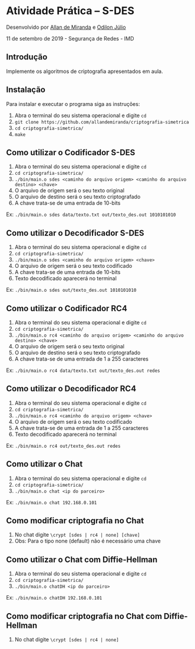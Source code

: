 # Atividade Prática – S-DES

Desenvolvido  por   [Allan de Miranda](https://github.com/allandemiranda) e
                    [Odilon Júlio](https://github.com/OdilonJulio)       

11 de setembro de 2019 - Segurança de Redes - IMD

## Introdução

Implemente os algoritmos de criptografia apresentados em aula.

## Instalação

Para instalar e executar o programa siga as instruções:

1. Abra o terminal do seu sistema operacional e digite `cd` 
2. `git clone https://github.com/allandemiranda/criptografia-simetrica` 
3. `cd criptografia-simetrica/` 
4. `make` 

## Como utilizar o Codificador S-DES

1. Abra o terminal do seu sistema operacional e digite `cd` 
2. `cd criptografia-simetrica/` 
3. `./bin/main.o sdes <caminho do arquivo origem> <caminho do arquivo destino> <chave>` 
4. O arquivo de origem será o seu texto original
5. O arquivo de destino será o seu texto criptografado
6. A chave trata-se de uma entrada de 10-bits

Ex: `./bin/main.o sdes data/texto.txt out/texto_des.out 1010101010` 

## Como utilizar o Decodificador S-DES

1. Abra o terminal do seu sistema operacional e digite `cd` 
2. `cd criptografia-simetrica/` 
3. `./bin/main.o sdes <caminho do arquivo origem> <chave>` 
4. O arquivo de origem será o seu texto codificado
5. A chave trata-se de uma entrada de 10-bits
6. Texto decodificado aparecerá no terminal

Ex: `./bin/main.o sdes out/texto_des.out 1010101010` 

## Como utilizar o Codificador RC4

1. Abra o terminal do seu sistema operacional e digite `cd` 
2. `cd criptografia-simetrica/` 
3. `./bin/main.o rc4 <caminho do arquivo origem> <caminho do arquivo destino> <chave>` 
4. O arquivo de origem será o seu texto original
5. O arquivo de destino será o seu texto criptografado
6. A chave trata-se de uma entrada de 1 a 255 caracteres

Ex: `./bin/main.o rc4 data/texto.txt out/texto_des.out redes` 

## Como utilizar o Decodificador RC4

1. Abra o terminal do seu sistema operacional e digite `cd` 
2. `cd criptografia-simetrica/` 
3. `./bin/main.o rc4 <caminho do arquivo origem> <chave>` 
4. O arquivo de origem será o seu texto codificado
5. A chave trata-se de uma entrada de 1 a 255 caracteres
6. Texto decodificado aparecerá no terminal

Ex: `./bin/main.o rc4 out/texto_des.out redes` 

## Como utilizar o Chat

1. Abra o terminal do seu sistema operacional e digite `cd` 
2. `cd criptografia-simetrica/` 
3. `./bin/main.o chat <ip do parceiro>` 

Ex: `./bin/main.o chat 192.168.0.101` 

## Como modificar criptografia no Chat

1. No chat digite `\crypt [sdes | rc4 | none] [chave]` 
2. Obs: Para o tipo none (default) não é necessário uma chave

## Como utilizar o Chat com Diffie-Hellman

1. Abra o terminal do seu sistema operacional e digite `cd` 
2. `cd criptografia-simetrica/` 
3. `./bin/main.o chatDH <ip do parceiro>` 

Ex: `./bin/main.o chatDH 192.168.0.101` 

## Como modificar criptografia no Chat com Diffie-Hellman

1. No chat digite `\crypt [sdes | rc4 | none]` 

